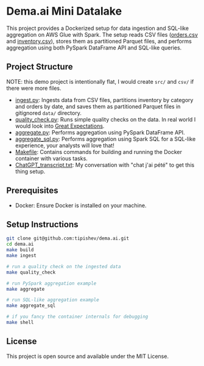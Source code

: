 # Dema.ai Mini Datalake

This project provides a Dockerized setup for data ingestion and SQL-like aggregation on AWS Glue with Spark. The setup reads CSV files ([orders.csv](orders.csv) and [inventory.csv](inventory.csv)), stores them as partitioned Parquet files, and performs aggregation using both PySpark DataFrame API and SQL-like queries.

## Project Structure

NOTE: this demo project is intentionally flat, I would create `src/` and `csv/` if there were more files. 

* [ingest.py](ingest.py): Ingests data from CSV files, partitions inventory by category and orders by date, and saves them as partitioned Parquet files in gitignored `data/` directory.
* [quality_check.py](quality_check.py): Runs simple quality checks on the data. In real world I would look into [Great Expectations](https://greatexpectations.io/).
* [aggregate.py](aggregate.py): Performs aggregation using PySpark DataFrame API.
* [aggregate_sql.py](aggregate_sql.py): Performs aggregation using Spark SQL for a SQL-like experience, your analysts will love that!
* [Makefile](Makefile): Contains commands for building and running the Docker container with various tasks.
* [ChatGPT_transcript.txt](ChatGPT_transcript.txt): My conversation with "chat j'ai pété" to get this thing setup.  

## Prerequisites

* Docker: Ensure Docker is installed on your machine.

## Setup Instructions

```bash
git clone git@github.com:tipishev/dema.ai.git
cd dema.ai
make build
make ingest

# run a quality check on the ingested data
make quality_check

# run PySpark aggregation example
make aggregate

# run SQL-like aggregation example
make aggregate_sql

# if you fancy the container internals for debugging
make shell
```

## License
This project is open source and available under the MIT License.
